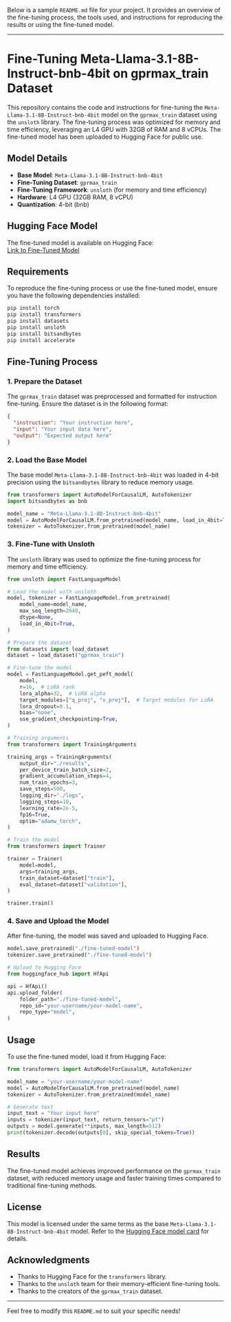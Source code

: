 Below is a sample `README.md` file for your project. It provides an overview of the fine-tuning process, the tools used, and instructions for reproducing the results or using the fine-tuned model.

---

# Fine-Tuning Meta-Llama-3.1-8B-Instruct-bnb-4bit on gprmax_train Dataset

This repository contains the code and instructions for fine-tuning the `Meta-Llama-3.1-8B-Instruct-bnb-4bit` model on the `gprmax_train` dataset using the `unsloth` library. The fine-tuning process was optimized for memory and time efficiency, leveraging an L4 GPU with 32GB of RAM and 8 vCPUs. The fine-tuned model has been uploaded to Hugging Face for public use.

## Model Details
- **Base Model**: `Meta-Llama-3.1-8B-Instruct-bnb-4bit`
- **Fine-Tuning Dataset**: `gprmax_train`
- **Fine-Tuning Framework**: `unsloth` (for memory and time efficiency)
- **Hardware**: L4 GPU (32GB RAM, 8 vCPU)
- **Quantization**: 4-bit (bnb)

## Hugging Face Model
The fine-tuned model is available on Hugging Face:  
[Link to Fine-Tuned Model](https://huggingface.co/your-username/your-model-name)

## Requirements
To reproduce the fine-tuning process or use the fine-tuned model, ensure you have the following dependencies installed:

```bash
pip install torch
pip install transformers
pip install datasets
pip install unsloth
pip install bitsandbytes
pip install accelerate
```

## Fine-Tuning Process

### 1. Prepare the Dataset
The `gprmax_train` dataset was preprocessed and formatted for instruction fine-tuning. Ensure the dataset is in the following format:

```json
{
  "instruction": "Your instruction here",
  "input": "Your input data here",
  "output": "Expected output here"
}
```

### 2. Load the Base Model
The base model `Meta-Llama-3.1-8B-Instruct-bnb-4bit` was loaded in 4-bit precision using the `bitsandbytes` library to reduce memory usage.

```python
from transformers import AutoModelForCausalLM, AutoTokenizer
import bitsandbytes as bnb

model_name = "Meta-Llama-3.1-8B-Instruct-bnb-4bit"
model = AutoModelForCausalLM.from_pretrained(model_name, load_in_4bit=True, device_map="auto")
tokenizer = AutoTokenizer.from_pretrained(model_name)
```

### 3. Fine-Tune with Unsloth
The `unsloth` library was used to optimize the fine-tuning process for memory and time efficiency.

```python
from unsloth import FastLanguageModel

# Load the model with unsloth
model, tokenizer = FastLanguageModel.from_pretrained(
    model_name=model_name,
    max_seq_length=2048,
    dtype=None,
    load_in_4bit=True,
)

# Prepare the dataset
from datasets import load_dataset
dataset = load_dataset("gprmax_train")

# Fine-tune the model
model = FastLanguageModel.get_peft_model(
    model,
    r=16,  # LoRA rank
    lora_alpha=32,  # LoRA alpha
    target_modules=["q_proj", "v_proj"],  # Target modules for LoRA
    lora_dropout=0.1,
    bias="none",
    use_gradient_checkpointing=True,
)

# Training arguments
from transformers import TrainingArguments

training_args = TrainingArguments(
    output_dir="./results",
    per_device_train_batch_size=2,
    gradient_accumulation_steps=4,
    num_train_epochs=3,
    save_steps=500,
    logging_dir="./logs",
    logging_steps=10,
    learning_rate=2e-5,
    fp16=True,
    optim="adamw_torch",
)

# Train the model
from transformers import Trainer

trainer = Trainer(
    model=model,
    args=training_args,
    train_dataset=dataset["train"],
    eval_dataset=dataset["validation"],
)

trainer.train()
```

### 4. Save and Upload the Model
After fine-tuning, the model was saved and uploaded to Hugging Face.

```python
model.save_pretrained("./fine-tuned-model")
tokenizer.save_pretrained("./fine-tuned-model")

# Upload to Hugging Face
from huggingface_hub import HfApi

api = HfApi()
api.upload_folder(
    folder_path="./fine-tuned-model",
    repo_id="your-username/your-model-name",
    repo_type="model",
)
```

## Usage
To use the fine-tuned model, load it from Hugging Face:

```python
from transformers import AutoModelForCausalLM, AutoTokenizer

model_name = "your-username/your-model-name"
model = AutoModelForCausalLM.from_pretrained(model_name)
tokenizer = AutoTokenizer.from_pretrained(model_name)

# Generate text
input_text = "Your input here"
inputs = tokenizer(input_text, return_tensors="pt")
outputs = model.generate(**inputs, max_length=512)
print(tokenizer.decode(outputs[0], skip_special_tokens=True))
```

## Results
The fine-tuned model achieves improved performance on the `gprmax_train` dataset, with reduced memory usage and faster training times compared to traditional fine-tuning methods.

## License
This model is licensed under the same terms as the base `Meta-Llama-3.1-8B-Instruct-bnb-4bit` model. Refer to the [Hugging Face model card](https://huggingface.co/Meta-Llama-3.1-8B-Instruct-bnb-4bit) for details.

## Acknowledgments
- Thanks to Hugging Face for the `transformers` library.
- Thanks to the `unsloth` team for their memory-efficient fine-tuning tools.
- Thanks to the creators of the `gprmax_train` dataset.

---

Feel free to modify this `README.md` to suit your specific needs!
